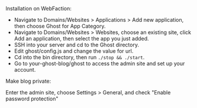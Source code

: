 Installation on WebFaction: 

- Navigate to Domains/Websites > Applications > Add new application, then choose Ghost for App Category.
- Navigate to Domains/Websites > Websites, choose an existing site, click Add an application, then select the app you just added.
- SSH into your server and cd to the Ghost directory.
- Edit ghost/config.js and change the value for url.
- Cd into the bin directory, then run `./stop && ./start`.
- Go to your-ghost-blog/ghost to access the admin site and set up your account.

Make blog private:

Enter the admin site, choose Settings > General, and check "Enable password protection"
